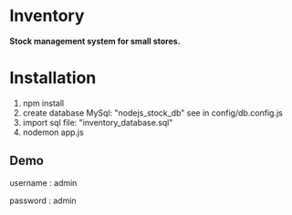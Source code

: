 # Inventory
**Stock management system for small stores.**

# Installation

1. npm install
2. create database MySql: "nodejs_stock_db" see in config/db.config.js
3. import sql file: "inventory_database.sql"
4. nodemon app.js

## Demo


username : admin

password : admin
